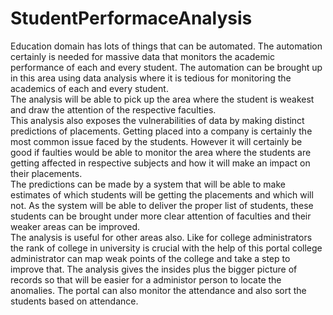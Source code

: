 # StudentPerformaceAnalysis
<p>Education domain has lots of things that can be automated. The automation certainly is needed for massive data that monitors the academic performance of each and every student. The automation can be brought up in this area using data analysis where it is tedious for monitoring the academics of each and every student.<br>
The analysis will be able to pick up the area where the student is weakest and draw the attention of the respective faculties.<br>
This analysis also exposes the vulnerabilities of data by making distinct predictions of placements. Getting placed into a company is certainly the most common issue faced by the students. However it will certainly be good if faulties would be able to monitor the area where the students are getting affected in respective subjects and how it will make an impact on their placements.<br>
The predictions can be made by a system that will be able to make estimates of which students will be getting the placements and which will not. As the system will be able to deliver the proper list of students, these students can be brought under more clear attention of faculties and their weaker areas can be improved.<br>
The analysis is useful for other areas also. Like for college administrators the rank of college in university is crucial with the help of this portal college administrator can map weak points of the college and take a step to improve that. The analysis gives the insides plus the bigger picture of records so that will be easier for a administor person to locate the anomalies. The portal can also monitor the attendance and also sort the students based on attendance.</p>
